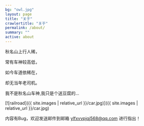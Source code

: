 ```yaml
---
bg: "owl.jpg"
layout: page
title: "关于"
crawlertitle: "关于"
permalink: /about/
summary: ""
active: about
---
```

   秋名山上行人稀，

   常有车神较高低，

   如今车道依稀在，

   却无当年老司机。

   我不是秋名山车神,我只是个送豆腐的...

[![railroad]({{ site.images | relative_url }}/car.jpg)]({{ site.images | relative_url }}/car.jpg)

   内容有Bug，欢迎发送邮件到邮箱  ylfxvvpjqj568@qq.com  进行指出！
